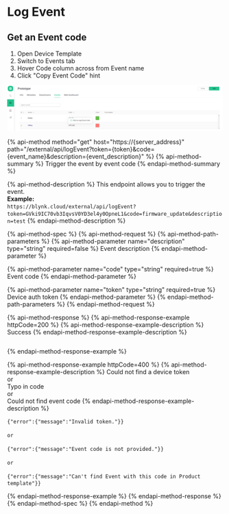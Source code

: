 # Log Event

## Get an Event code

1. Open Device Template
2. Switch to Events tab
3. Hover Code column across from Event name
4. Click "Copy Event Code" hint

![](../.gitbook/assets/copy_event_code.png)

{% api-method method="get" host="https://{server\_address}" path="/external/api/logEvent?token={token}&code={event\_name}&description={event\_description}" %}
{% api-method-summary %}
Trigger the event by event code
{% endapi-method-summary %}

{% api-method-description %}
This endpoint allows you to trigger the event.  
**Example:**  
`https://blynk.cloud/external/api/logEvent?token=GVki9IC70vb3IqvsV0YD3el4y0OpneL1&code=firmware_update&description=test`
{% endapi-method-description %}

{% api-method-spec %}
{% api-method-request %}
{% api-method-path-parameters %}
{% api-method-parameter name="description" type="string" required=false %}
Event description
{% endapi-method-parameter %}

{% api-method-parameter name="code" type="string" required=true %}
Event code
{% endapi-method-parameter %}

{% api-method-parameter name="token" type="string" required=true %}
Device auth token
{% endapi-method-parameter %}
{% endapi-method-path-parameters %}
{% endapi-method-request %}

{% api-method-response %}
{% api-method-response-example httpCode=200 %}
{% api-method-response-example-description %}
Success
{% endapi-method-response-example-description %}

```text

```
{% endapi-method-response-example %}

{% api-method-response-example httpCode=400 %}
{% api-method-response-example-description %}
Could not find a device token  
or  
Typo in code  
or  
Could not find event code
{% endapi-method-response-example-description %}

```text
{"error":{"message":"Invalid token."}}

or

{"error":{"message":"Event code is not provided."}}

or

{"error":{"message":"Can't find Event with this code in Product template"}}
```
{% endapi-method-response-example %}
{% endapi-method-response %}
{% endapi-method-spec %}
{% endapi-method %}

